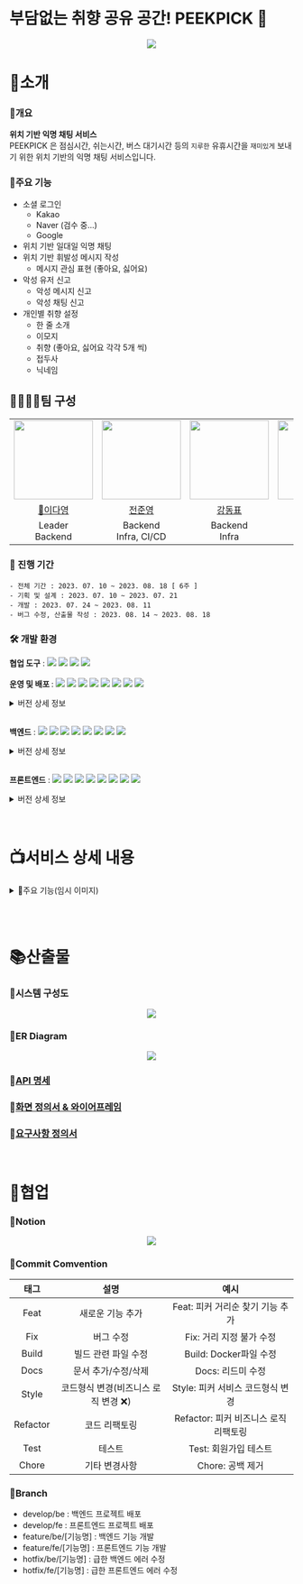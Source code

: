 # 부담없는 취향 공유 공간! PEEKPICK 👀
<p align="center">
<img src="https://github.com/PEEKPICK/PEEKPICK/assets/70866410/9024a597-ed3a-4e9a-a674-2b6247cef849"/>
</p>

# 📌소개
### 📃개요 
<b> 위치 기반 익명 채팅 서비스 </b></br>
PEEKPICK 은 점심시간, 쉬는시간, 버스 대기시간 등의 ```지루한``` 유휴시간을 ```재미있게``` 보내기 위한 위치 기반의 익명 채팅 서비스입니다. 

### 📑주요 기능
- 소셜 로그인
    - Kakao
    - Naver (검수 중...)
    - Google
- 위치 기반 일대일 익명 채팅
- 위치 기반 휘발성 메시지 작성
    - 메시지 관심 표현 (좋아요, 싫어요)
- 악성 유저 신고
    - 악성 메시지 신고
    - 악성 채팅 신고
- 개인별 취향 설정
    - 한 줄 소개 
    - 이모지 
    - 취향 (좋아요, 싫어요 각각 5개 씩)
    - 접두사
    - 닉네임

## 👨‍👨‍👧‍👧팀 구성

<table>
    <tr>
        <td height="140px" align="center"> <img src="https://github.com/SSAFY9-CLASS6-Team7/Enjoy_Trip_Team7/assets/70866410/39e7d97f-8f19-42de-843c-508263bd1c86" height="140px" width="140px" /> </td>
        <td height="140px" align="center">  <img src="https://github.com/SSAFY9-CLASS6-Team7/Enjoy_Trip_Team7/assets/70866410/62259cc2-9f7d-49e5-8e1e-bd0a1a26950b" height="140px" width="140px" /> </td>
        <td height="140px" align="center">  <img src="https://github.com/SSAFY9-CLASS6-Team7/Enjoy_Trip_Team7/assets/70866410/2022ff66-6a83-4928-8bd7-da13725ce3b9" height="140px" width="140px" /> </td>
        <td height="140px" align="center">  <img src="https://github.com/SSAFY9-CLASS6-Team7/Enjoy_Trip_Team7/assets/70866410/38d14030-c01e-4179-98ad-35830548ebb9" height="140px" width="140px" /> </td>
        <td height="140px" align="center"> <img src="https://github.com/SSAFY9-CLASS6-Team7/Enjoy_Trip_Team7/assets/70866410/8bae6f71-7f8d-4f09-8a85-ad53a9d9993a" height="140px" width="140px" /> </td>
        <td height="140px" align="center">  <img src="https://github.com/SSAFY9-CLASS6-Team7/Enjoy_Trip_Team7/assets/70866410/92c6827d-7803-4cd4-aab5-a251a8947573" height="140px" width="140px" /> </td>
    </tr>
    <tr>
        <td align="center"> <a href="https://github.com/Dayoung1014"> 👑이다영 </a></td>
        <td align="center"> <a href="https://github.com/meoldae"> 전준영 </a></td>
        <td align="center"> <a href="https://github.com/97Kzone">강동표 </a> </td>
        <td align="center"> <a href="https://github.com/Semibro">김준형 </a> </td>
        <td align="center"> <a href="https://github.com/KyongBeom"> 김용범 </a></td>
        <td align="center"> <a href="https://github.com/DongMinE">김동민 </a></td>
    </tr>
    <tr>
        <td align="center">Leader <br/>Backend </td>
        <td align="center">Backend <br/>Infra, CI/CD </td>
        <td align="center">Backend <br/>Infra </td>
        <td align="center">Frontend </td>
        <td align="center">Frontend </td>
        <td align="center">Frontend </td>
    </tr>
</table>

### 📅 진행 기간
```
- 전체 기간 : 2023. 07. 10 ~ 2023. 08. 18 [ 6주 ]
- 기획 및 설계 : 2023. 07. 10 ~ 2023. 07. 21
- 개발 : 2023. 07. 24 ~ 2023. 08. 11
- 버그 수정, 산출물 작성 : 2023. 08. 14 ~ 2023. 08. 18
```

### 🛠 개발 환경
<b>협업 도구</b> : <img src="https://img.shields.io/badge/Notion-000000?style=flat-square&logo=Notion&logoColor=white"/> <img src="https://img.shields.io/badge/Git-000000?style=flat-square&logo=git&logoColor=F05032"/> <img src="https://img.shields.io/badge/Jira-000000?style=flat-square&logo=jirasoftware&logoColor=0052CC"/> <img src="https://img.shields.io/badge/Gitlab-000000?style=flat-square&logo=gitlab&logoColor=FC6D26"/> <br/><br/>
<b>운영 및 배포 </b> : <img src="https://img.shields.io/badge/AWS EC2-000000?style=flat-square&logo=amazonec2&logoColor=FF9900"/> <img src="https://img.shields.io/badge/AWS RDS-000000?style=flat-square&logo=amazonrds&logoColor=527FFF"/> <img src="https://img.shields.io/badge/AWS S3-000000?style=flat-square&logo=amazons3&logoColor=569A31"/> <img src="https://img.shields.io/badge/Docker-000000?style=flat-square&logo=docker&logoColor=2496ED"/> <img src="https://img.shields.io/badge/Jenkins-000000?style=flat-square&logo=jenkins&logoColor=D24939"/> <img src="https://img.shields.io/badge/Nginx-000000?style=flat-square&logo=nginx&logoColor=009639"/> <img src="https://img.shields.io/badge/Prometheus-000000?style=flat-square&logo=prometheus&logoColor=E6522C"/> <img src="https://img.shields.io/badge/Grafana-000000?style=flat-square&logo=grafana&logoColor=F46800"/> 
<details>
<summary>버전 상세 정보</summary>

- ```Ubuntu``` : 20.04 LTS <br/>
- ```Jenkins``` : 2.417 <br/>
- ```Docker``` : 24.0.5 <br/>
- ```Nginx``` : 1.18.0 (Ubuntu) <br/>
- ```Prometheus``` : 1.9.13 <br/>
</details> <br/>

<b>백엔드</b> : <img src="https://img.shields.io/badge/Java-000000?style=flat-square&logo=java&logoColor=744e3b"/> <img src="https://img.shields.io/badge/Spring-000000?style=flat-square&logo=spring&logoColor=6DB33F"/> <img src="https://img.shields.io/badge/Springboot-000000?style=flat-square&logo=springboot&logoColor=6DB33F"/> <img src="https://img.shields.io/badge/Springsecurity-000000?style=flat-square&logo=springsecurity&logoColor=6DB33F"/> <img src="https://img.shields.io/badge/Redis-000000?style=flat-square&logo=redis&logoColor=DC382D"/> <img src="https://img.shields.io/badge/Gradle-000000?style=flat-square&logo=gradle&logoColor=02303A"/> <img src="https://img.shields.io/badge/MySQL-000000?style=flat-square&logo=mysql&logoColor=4479A1"/> <img src="https://img.shields.io/badge/JPA-000000?style=flat-square&logo=JPA&logoColor=DC382D"/>   

<details>
<summary>버전 상세 정보</summary>

- ```Java``` : OpenJDK 11.0.1 <br/>
- ```Spring``` : 5.3.29 <br/>
- ```Spring Boot``` : 2.7.14 <br/>
- ```Spring Security``` : 5.7.10 <br/>
- ```MySQL``` : 8.0.33 <br/>
- ```Gradle``` : 8.1.1 <br/>
- ```Redis``` : 3.2 <br/>
</details> <br/>

<b>프론트엔드</b> : <img src="https://img.shields.io/badge/HTML5-000000?style=flat-square&logo=html5&logoColor=E34F26"/> <img src="https://img.shields.io/badge/CSS-000000?style=flat-square&logo=css3&logoColor=1572B6"/> <img src="https://img.shields.io/badge/JavaScript-000000?style=flat-square&logo=javascript&logoColor=F7DF1E"/> <img src="https://img.shields.io/badge/React-000000?style=flat-square&logo=react&logoColor=61DAFB"/> <img src="https://img.shields.io/badge/Redux-000000?style=flat-square&logo=redux&logoColor=764ABC"/> <img src="https://img.shields.io/badge/PWA-000000?style=flat-square&logo=pwa&logoColor=5A0FC8"/> <img src="https://img.shields.io/badge/npm-000000?style=flat-square&logo=npm&logoColor=CB3837"/> <img src="https://img.shields.io/badge/Axios-000000?style=flat-square&logo=Axios&logoColor=5A29E4"/><br/>
<details>
<summary>버전 상세 정보</summary>

- ```Java Script``` : ES 6 <br/>
- ```React``` : 18.2.0 <br/>
- ```Redux``` : 8.1.1 <br/>
- ```npm``` : 9.6.7 <br/>
- ```Axios``` : 1.4.0 <br/>
</details> <br/><br/>

# 📺서비스 상세 내용 
<details>
<summary> 📲주요 기능(임시 이미지)</summary>
<br/>
<p align="center"> <img src="https://github.com/PEEKPICK/PEEKPICK/assets/70866410/7910c4c8-7ef2-4f23-a044-add6efdae963"> </p>   

- <b> 익명 채팅 </b>   
    - 현재 위치를 기반으로 타인(이하 ```피커```)과 일대일 채팅을 할 수 있습니다. 이 때, 채팅방은 ```10분간``` 유지되는 휘발성 채팅방입니다.   <br/> <br/>

<p align="center"> <img src="https://github.com/PEEKPICK/PEEKPICK/assets/70866410/7910c4c8-7ef2-4f23-a044-add6efdae963"> </p>   

- <b> 익명 메시지 </b>
    - 현재 위치를 기반으로 메시지(이하 ```피크```)를 남길 수 있습니다
    - 기본적으로 1시간 후 사라지는 휘발성을 가지고 있으며, 다른 피커가 관심을 표현할 경우 (좋아요, 싫어요) 10분 씩 지속시간이 늘어납니다.
    - 지속시간은 최대 ```24시간``` 입니다.
    - 지속시간이 일정 시간 이상일 경우, 특수한 이모지로 표시됩니다.

</details>

<br/><br/>

# 📚산출물
### 📗시스템 구성도
<p align="center">
<img src="https://github.com/PEEKPICK/PEEKPICK/assets/70866410/076ecb66-a532-4523-aa3b-9924fadd1a77"> </p>

### 📘ER Diagram
<p align="center">
<img src="https://github.com/PEEKPICK/PEEKPICK/assets/70866410/e6f76d60-499a-4623-a3f6-61927cc551bc"> </p>

### 📙[API 명세](https://warm-care-7c5.notion.site/PeekPick-API-42f409b269504938bc89b940f62580dd)

### 📒[화면 정의서 & 와이어프레임](https://www.figma.com/file/3u64uYwzIQviGqX6J5ZWiX/PeekPick?type=design&node-id=0-1&mode=design)

### 📕[요구사항 정의서](https://warm-care-7c5.notion.site/PeekPick-fd95c4cce9164def86c0aa69f43148af?pvs=4)

<br/>

# 🤝협업
### 🔏Notion
<p align="center">
<img src="https://github.com/PEEKPICK/PEEKPICK/assets/70866410/b01ddfbd-460f-48dc-b29c-a960fe08be4c"> </p>

### 🔑Commit Comvention 
|태그|설명|예시|
|:--:|:--:|:--:|
|Feat|새로운 기능 추가|Feat: 피커 거리순 찾기 기능 추가|
|Fix|버그 수정|Fix: 거리 지정 불가 수정|
|Build|빌드 관련 파일 수정|Build: Docker파일 수정|
|Docs|문서 추가/수정/삭제|Docs: 리드미 수정|
|Style|코드형식 변경(비즈니스 로직 변경 ❌)|Style: 피커 서비스 코드형식 변경|
|Refactor|코드 리팩토링|Refactor: 피커 비즈니스 로직 리팩토링|
|Test|테스트|Test: 회원가입 테스트|
|Chore|기타 변경사항|Chore: 공백 제거|

### 🔑Branch
- develop/be : 백엔드 프로젝트 배포<br>
- develop/fe  : 프론트엔드 프로젝트 배포<br>
- feature/be/[기능명] : 백엔드 기능 개발
- feature/fe/[기능명] : 프론트엔드 기능 개발
- hotfix/be/[기능명] : 급한 백엔드 에러 수정<br>
- hotfix/fe/[기능명] : 급한 프론트엔드 에러 수정<br>
 